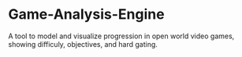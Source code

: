 # Game-Analysis-Engine
A tool to model and visualize progression in open world video games, showing difficuly, objectives, and hard gating.

